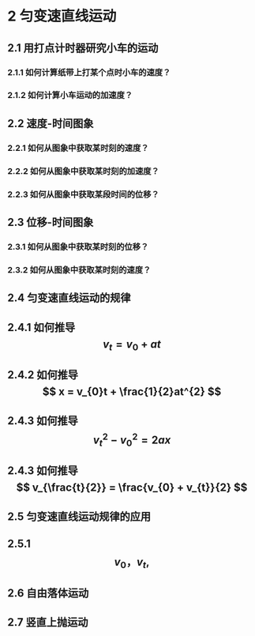 # 2 匀变速直线运动

## 2.1 用打点计时器研究小车的运动

### 2.1.1 如何计算纸带上打某个点时小车的速度？

### 2.1.2 如何计算小车运动的加速度？

## 2.2 速度-时间图象

### 2.2.1 如何从图象中获取某时刻的速度？

### 2.2.2 如何从图象中获取某时刻的加速度？

### 2.2.3 如何从图象中获取某段时间的位移？

## 2.3 位移-时间图象

### 2.3.1 如何从图象中获取某时刻的位移？

### 2.3.2 如何从图象中获取某时刻的速度？

## 2.4 匀变速直线运动的规律

## 2.4.1 如何推导 $$ v_{t} = v_{0} + at $$

## 2.4.2 如何推导 $$ x = v_{0}t + \frac{1}{2}at^{2} $$

## 2.4.3 如何推导 $$ v_{t}^{2}-v_{0}^2 = 2ax $$

## 2.4.3 如何推导 $$ v_{\frac{t}{2}} = \frac{v_{0} + v_{t}}{2} $$

## 2.5 匀变速直线运动规律的应用

## 2.5.1 $$ v_{0}，v_{t}, $$

## 2.6 自由落体运动

## 2.7 竖直上抛运动